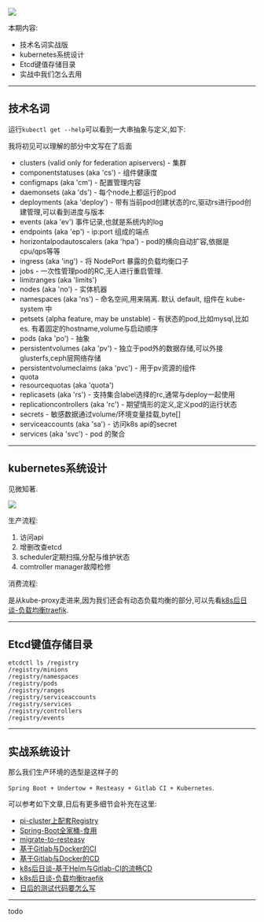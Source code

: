 ![](https://o4dyfn0ef.qnssl.com/image/2016-11-15-kube7-logo.png?imageView2/2/h/200) 

本期内容: 

- 技术名词实战版
- kubernetes系统设计 
- Etcd键值存储目录 
- 实战中我们怎么去用

- - - - -- 

## 技术名词  

运行` kubectl get --help `可以看到一大串抽象与定义,如下: 

我将初见可以理解的部分中文写在了后面 

* clusters (valid only for federation apiservers) - 集群
* componentstatuses (aka 'cs') - 组件健康度 
* configmaps (aka 'cm') - 配置管理内容
* daemonsets (aka 'ds') - 每个node上都运行的pod 
* deployments (aka 'deploy') - 带有当前pod创建状态的rc,驱动rs进行pod创建管理,可以看到进度与版本
* events (aka 'ev') 事件记录,也就是系统内的log
* endpoints (aka 'ep') - ip:port 组成的端点
* horizontalpodautoscalers (aka 'hpa') - pod的横向自动扩容,依据是cpu/qps等等
* ingress (aka 'ing') - 将 NodePort 暴露的负载均衡口子
* jobs - 一次性管理pod的RC,无人进行重启管理. 
* limitranges (aka 'limits')
* nodes (aka 'no') - 实体机器
* namespaces (aka 'ns') - 命名空间,用来隔离. 默认 default, 组件在 kube-system 中
* petsets (alpha feature, may be unstable) - 有状态的pod,比如mysql,比如es. 有着固定的hostname,volume与启动顺序
* pods (aka 'po') - 抽象
* persistentvolumes (aka 'pv') - 独立于pod外的数据存储,可以外接glusterfs,ceph层网络存储
* persistentvolumeclaims (aka 'pvc') - 用于pv资源的组件
* quota
* resourcequotas (aka 'quota')
* replicasets (aka 'rs') - 支持集合label选择的rc,通常与deploy一起使用
* replicationcontrollers (aka 'rc') - 期望情形的定义,定义pod的运行状态
* secrets - 敏感数据通过volume/环境变量挂载,byte[]
* serviceaccounts (aka 'sa') - 访问k8s api的secret
* services (aka 'svc') - pod 的聚合

- - - - -- 

## kubernetes系统设计 

见微知著. 

![](https://o4dyfn0ef.qnssl.com/image/2016-12-12-Screen%20Shot%202016-12-12%20at%2022.28.00.png?imageView2/2/h/400) 

生产流程: 

1. 访问api
2. 增删改查etcd
3. scheduler定期扫描,分配与维护状态
4. comtroller manager故障检修

消费流程: 

是从kube-proxy走进来,因为我们还会有动态负载均衡的部分,可以先看[k8s后日谈-负载均衡traefik](https://www.slahser.com/2016/11/19/k8s后日谈-负载均衡traefik/). 


- - - - -- 

## Etcd键值存储目录 

```
etcdctl ls /registry
/registry/minions
/registry/namespaces 
/registry/pods
/registry/ranges
/registry/serviceaccounts
/registry/services
/registry/controllers
/registry/events
```

- - - - -- 

## 实战系统设计 

那么我们生产环境的选型是这样子的 

`Spring Boot + Undertow + Resteasy + Gitlab CI + Kubernetes`. 

可以参考如下文章,日后有更多细节会补充在这里: 

- [pi-cluster上配套Registry](https://www.slahser.com/2016/09/29/pi-cluster上配套Registry/)
- [Spring-Boot全家桶-食用](https://www.slahser.com/2016/08/26/Spring-Boot全家桶-食用/)
- [migrate-to-resteasy](https://www.slahser.com/2016/11/22/migrate-to-resteasy/)
- [基于Gitlab与Docker的CI](https://www.slahser.com/2016/09/07/基于Gitlab与Docker的CI/)
- [基于Gitlab与Docker的CD](https://www.slahser.com/2016/09/07/基于Gitlab与Docker的CD/)
- [k8s后日谈-基于Helm与Gitlab-CI的流畅CD](https://www.slahser.com/2017/01/04/k8s后日谈-基于Helm与Gitlab-CI的流畅CD/)
- [k8s后日谈-负载均衡traefik](https://www.slahser.com/2016/11/19/k8s后日谈-负载均衡traefik/)
- [日后的测试代码要怎么写](https://www.slahser.com/2017/01/03/日后的测试代码要怎么写/)

- - - - -- 

todo
